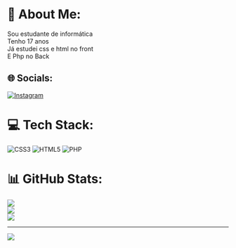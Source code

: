 # 💫 About Me:
Sou estudante de informática <br>Tenho 17 anos <br>Já estudei css e html no front<br>E Php no Back <br>


## 🌐 Socials:
[![Instagram](https://img.shields.io/badge/Instagram-%23E4405F.svg?logo=Instagram&logoColor=white)](https://instagram.com/andresouzsss) 

# 💻 Tech Stack:
![CSS3](https://img.shields.io/badge/css3-%231572B6.svg?style=for-the-badge&logo=css3&logoColor=white) ![HTML5](https://img.shields.io/badge/html5-%23E34F26.svg?style=for-the-badge&logo=html5&logoColor=white) ![PHP](https://img.shields.io/badge/php-%23777BB4.svg?style=for-the-badge&logo=php&logoColor=white)
# 📊 GitHub Stats:
![](https://github-readme-stats.vercel.app/api?username=Oocarlos&theme=vue&hide_border=false&include_all_commits=false&count_private=false)<br/>
![](https://github-readme-streak-stats.herokuapp.com/?user=Oocarlos&theme=vue&hide_border=false)<br/>
![](https://github-readme-stats.vercel.app/api/top-langs/?username=Oocarlos&theme=vue&hide_border=false&include_all_commits=false&count_private=false&layout=compact)

---
[![](https://visitcount.itsvg.in/api?id=Oocarlos&icon=0&color=0)](https://visitcount.itsvg.in)

<!-- Proudly created with GPRM ( https://gprm.itsvg.in ) -->